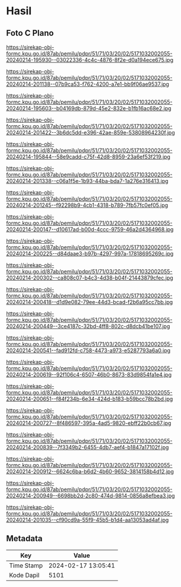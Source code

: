 # Hasil

## Foto C Plano

https://sirekap-obj-formc.kpu.go.id/87ab/pemilu/pdpr/51/71/03/20/02/5171032002055-20240214-195930--03022336-4c4c-4876-8f2e-d0a194ece675.jpg

https://sirekap-obj-formc.kpu.go.id/87ab/pemilu/pdpr/51/71/03/20/02/5171032002055-20240214-201138--07b9ca53-f762-4200-a7e1-bb9f06ae9537.jpg

https://sirekap-obj-formc.kpu.go.id/87ab/pemilu/pdpr/51/71/03/20/02/5171032002055-20240214-195603--b04169db-879d-45e2-832e-b1fb16ac68e2.jpg

https://sirekap-obj-formc.kpu.go.id/87ab/pemilu/pdpr/51/71/03/20/02/5171032002055-20240214-201422--3b6dc5dd-e396-42ae-859e-53808964230f.jpg

https://sirekap-obj-formc.kpu.go.id/87ab/pemilu/pdpr/51/71/03/20/02/5171032002055-20240214-195844--58e9cadd-c75f-42d8-8959-23a6ef53f219.jpg

https://sirekap-obj-formc.kpu.go.id/87ab/pemilu/pdpr/51/71/03/20/02/5171032002055-20240214-201338--c06a1f5e-1b93-44ba-bda7-1a276e316413.jpg

https://sirekap-obj-formc.kpu.go.id/87ab/pemilu/pdpr/51/71/03/20/02/5171032002055-20240214-201245--f92298b9-4cb1-4318-b789-7fb57fc0ef05.jpg

https://sirekap-obj-formc.kpu.go.id/87ab/pemilu/pdpr/51/71/03/20/02/5171032002055-20240214-200147--d10617ad-b00d-4ccc-9759-46a2d4364968.jpg

https://sirekap-obj-formc.kpu.go.id/87ab/pemilu/pdpr/51/71/03/20/02/5171032002055-20240214-200225--d84daae3-b97b-4297-997a-17818695269c.jpg

https://sirekap-obj-formc.kpu.go.id/87ab/pemilu/pdpr/51/71/03/20/02/5171032002055-20240214-200302--ca808c07-b4c3-4d38-b04f-21443879cfec.jpg

https://sirekap-obj-formc.kpu.go.id/87ab/pemilu/pdpr/51/71/03/20/02/5171032002055-20240214-200418--d1d9e082-79ee-44d3-bcad-f2b6a95cc7bb.jpg

https://sirekap-obj-formc.kpu.go.id/87ab/pemilu/pdpr/51/71/03/20/02/5171032002055-20240214-200449--3ce4187c-32bd-4ff8-802c-d8dcb41be107.jpg

https://sirekap-obj-formc.kpu.go.id/87ab/pemilu/pdpr/51/71/03/20/02/5171032002055-20240214-200541--fad912fd-c758-4473-a973-e5287793a6a0.jpg

https://sirekap-obj-formc.kpu.go.id/87ab/pemilu/pdpr/51/71/03/20/02/5171032002055-20240214-200619--92f106c4-6507-46b0-8673-83d9854fa1e4.jpg

https://sirekap-obj-formc.kpu.go.id/87ab/pemilu/pdpr/51/71/03/20/02/5171032002055-20240214-200651--f84f234b-6e34-424d-b183-b59bcc78b2bd.jpg

https://sirekap-obj-formc.kpu.go.id/87ab/pemilu/pdpr/51/71/03/20/02/5171032002055-20240214-200727--8f486597-395a-4ad5-9820-ebff22b0cb67.jpg

https://sirekap-obj-formc.kpu.go.id/87ab/pemilu/pdpr/51/71/03/20/02/5171032002055-20240214-200839--7f3349b2-6455-4db7-aef4-b1847a17102f.jpg

https://sirekap-obj-formc.kpu.go.id/87ab/pemilu/pdpr/51/71/03/20/02/5171032002055-20240214-200912--6624c6ba-b6d2-4b60-9652-3814158b4d12.jpg

https://sirekap-obj-formc.kpu.go.id/87ab/pemilu/pdpr/51/71/03/20/02/5171032002055-20240214-200949--6698bb2d-2c80-474d-9814-0856a8efbea3.jpg

https://sirekap-obj-formc.kpu.go.id/87ab/pemilu/pdpr/51/71/03/20/02/5171032002055-20240214-201035--cf90cd9a-55f9-45b5-b1d4-aa13053ad4af.jpg


## Metadata

| Key        | Value               |
| ---------- | ------------------- |
| Time Stamp | 2024-02-17 13:05:41 |
| Kode Dapil | 5101                |



